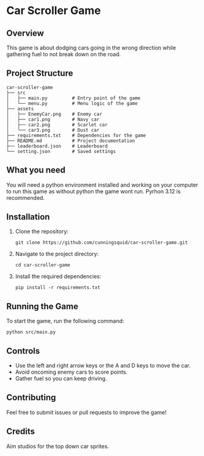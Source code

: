 # Car Scroller Game

## Overview
This game is about dodging cars going in the wrong direction while gathering fuel to not break down on the road.

## Project Structure
```
car-scroller-game
├── src
│   ├── main.py			# Entry point of the game
│   └── menu.py			# Menu logic of the game
├── assets
│   ├── EnemyCar.png	# Enemy car
│   ├── car1.png		# Navy car
│   ├── car2.png		# Scarlet car
│   └── car3.png		# Dust car
├── requirements.txt	# Dependencies for the game
├── README.md			# Project documentation
├── leaderboard.json	# Leaderboard
└── setting.json		# Saved settings

```

## What you need
You will need a python environment installed and working on your computer to run this game as without python the game wont run. Pyrhon 3.12 is recommended.

## Installation
1. Clone the repository:
	```
	git clone https://github.com/cunningsquid/car-scroller-game.git
	```
2. Navigate to the project directory:
	```
	cd car-scroller-game
	```
3. Install the required dependencies:
	```
	pip install -r requirements.txt
	```

## Running the Game
To start the game, run the following command:
```
python src/main.py
```

## Controls
- Use the left and right arrow keys or the A and D keys to move the car.
- Avoid oncoming enemy cars to score points.
- Gather fuel so you can keep driving.

## Contributing
Feel free to submit issues or pull requests to improve the game!

## Credits
Aim studios for the top down car sprites.